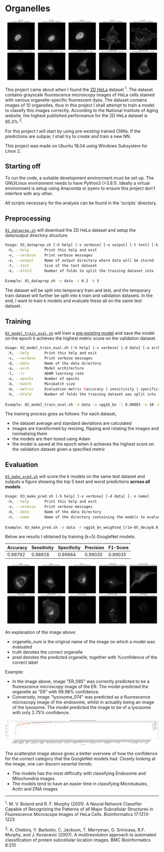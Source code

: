 # Organelles

![vgg16_bn image](https://github.com/Marmzy/Organelles/blob/main/data/output/vgg16_bn_weighted_lr1e-05_decay0.0_epochs10_batch8_f1/vgg16_bn_weighted_lr1e-05_decay0.0_epochs10_batch8_f1_images.png)

This project came about when I found the [2D HeLa](https://ome.grc.nia.nih.gov/iicbu2008/hela/index.html) dataset <sup>1</sup>.
The dataset contains grayscale fluorescence microscopy images of HeLa cells stained with various organelle-specific fluorescent dyes.
The dataset contains images of 10 organelles, thus in this project I shall attempt to train a model to classify this images correctly.
According to the National Institute of Aging website, the highest published performance for the 2D HeLa dataset is 95.3% <sup>2</sup>.

For this project I will start by using pre-existing trained CNNs. If the predictions are subpar, I shall try to create and train a new NN.

This project was made on Ubuntu 18.04 using Windows Subsystem for Linux 2.

## Starting off

To run the code, a suitable development environment must be set up. The GNU/Linux environment needs to have Python3 (>3.8.1).
Ideally a virtual environment is setup using Anaconda or pyenv to ensure this project don't interfere with any other.

All scripts necessary for the analysis can be found in the 'scripts' directory.

## Preprocessing

[`01_dataprep.sh`](https://github.com/Marmzy/Organelles/blob/main/scripts/01_dataprep.sh) will download the 2D HeLa dataset and setup the data/output directory structure.

```bash
Usage: 01_dataprep.sh [-h help] [-v verbose] [-o output] [-t test] [-k kfold]
 -h, --help       Print this help and exit
 -v, --verbose    Print verbose messages
 -o, --output     Name of output directory where data will be stored
 -t, --test       Size of the test dataset
 -k, --kfold      Number of folds to split the training dataset into

Example: 01_dataprep.sh -o data -t 0.2 -k 5
```

The dataset will be split into temporary train and test, and the temporary train dataset will further be split into k train and validation datasets.
In the end, I want to train k models and evaluate these all on the same test dataset.

## Training

[`02_model_train_eval.sh`](https://github.com/Marmzy/Organelles/blob/main/scripts/02_model_train_eval.sh) will train a [pre-existing model](https://pytorch.org/vision/stable/models.html)
and save the model on the epoch it achieves the highest metric score on the validation dataset.

```bash
Usage: 02_model_train_eval.sh [-h help] [-v verbose] [-d data] [-a arch] [-l lr] [-e epochs] [-b batch] [-m metric] [-k kfold]
 -h, --help       Print this help and exit
 -v, --verbose    Print verbose messages
 -d, --data       Name of the data directory
 -a, --arch       Model architecture
 -l, --lr         ADAM learning rate
 -e, --epochs     Number of epochs
 -b, --batch      Minibatch size
 -m, --metric     Evaluation metric (accuracy | sensitivity | specificity | precision | f1)
 -k, --kfold      Number of folds the training dataset was split into

Example: 02_model_train_eval.sh -d data -a vgg16_bn -l 0.00001 -e 10 -b 8 -m f1 -k 5
```

The training process goes as follows:
For each dataset,
 - the dataset average and standard deviations are calculated
 - images are transformed by resizing, flipping and rotating the images and normalising them
 - the models are then tuned using Adam
 - the model is saved at the epoch when it achieves the highest score on the validation dataset given a specified metric
 
## Evaluation

[`03_make_pred.sh`](https://github.com/Marmzy/Organelles/blob/main/scripts/03_make_pred.sh) will score the k models on the same test dataset and outputs a figure
showing the top 5 best and worst predictions **across all models** .

```bash
Usage: 03_make_pred.sh [-h help] [-v verbose] [-d data] [- n name]
 -h, --help       Print this help and exit
 -v, --verbose    Print verbose messages
 -d, --data       Name of the data directory
 -n, --name       Name of the directory containing the models to evaluate

Example: 03_make_pred.sh -d data -n vgg16_bn_weighted_lr1e-05_decay0.0_epochs10_batch8_f1
```

Below are results I obtained by training (k=5) GoogleNet models:

| Accuracy | Sensitivity | Specificity | Precision | F1-Score |
| --- | --- | --- | --- | --- |
| 0.99792 | 0.98916 | 0.99884 | 0.99035 | 0.99035 |

![googlenet image](https://github.com/Marmzy/Organelles/blob/main/data/output/googlenet_weighted_lr0.0001_decay0.0_epochs10_batch8_f1/googlenet_weighted_lr0.0001_decay0.0_epochs10_batch8_f1_images.png)

An explanation of the image above:
 - organelle_num is the original name of the image on which a model was evaluated
 - truth denotes the correct organelle
 - pred denotes the predicted organelle, together with %confidence of the correct label
 
Example:
- In the image above, image "ER_085" was correctly predicted to be a fluorescence microscopy image of the ER. The model predicted the organelle as "ER" with 99.98% confidence.
- Conversely, image "lysosome_074" was predicted as a fluorescence microscopy image of the endosome, whilst in actuality being an image of the lysosome.
The model predicted the image to be of a lysosome with only 2.75% confidence.

![googlenet scatter](https://github.com/Marmzy/Organelles/blob/main/data/output/googlenet_weighted_lr0.0001_decay0.0_epochs10_batch8_f1/googlenet_weighted_lr0.0001_decay0.0_epochs10_batch8_f1_scatter.png)

The scatterplot image above gives a better overview of how the confidence for the correct category that the GoogleNet models had. Closely looking at the image,
one can discern severtal trends:
 - The models has the most difficulty with classifying Endosome and Mitochondria images
 - The models tend to have an easier time in classifying Microtubules, Actin and DNA images

---

<sup>1</sup>: M. V. Boland and R. F. Murphy (2001). A Neural Network Classifier Capable of Recognizing the Patterns of all Major Subcellular Structures in Fluorescence Microscope Images of HeLa Cells. Bioinformatics 17:1213-1223

<sup>2</sup>: A. Chebira, Y. Barbotin, C. Jackson, T. Merryman, G. Srinivasa, R.F. Murphy, and J. Kovacevic (2007). A multiresolution approach to automated classification of protein subcellular location images. BMC Bioinformatics 8:210
